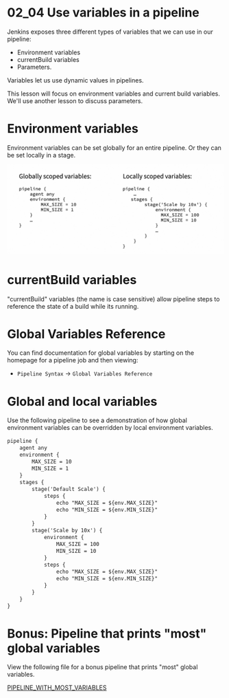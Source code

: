 # 02_04 Use variables in a pipeline
Jenkins exposes three different types of variables that we can use in our pipeline:

- Environment variables
- currentBuild variables
- Parameters.

Variables let us use dynamic values in pipelines.

This lesson will focus on environment variables and current build variables. We'll use another lesson to discuss parameters.

# Environment variables
Environment variables can be set globally for an entire pipeline. Or they can be set locally in a stage.

![alt text](Globle_and_local.png)

# currentBuild variables
"currentBuild" variables (the name is case sensitive) allow pipeline steps to reference the state of a build while its running.

# Global Variables Reference
You can find documentation for global variables by starting on the homepage for a pipeline job and then viewing:

- `Pipeline Syntax` &rarr; `Global Variables Reference`
# Global and local variables
Use the following pipeline to see a demonstration of how global environment variables can be overridden by local environment variables.

```Jenkinsfile
pipeline {
    agent any
    environment {
        MAX_SIZE = 10
        MIN_SIZE = 1
    }
    stages {
        stage('Default Scale') {
            steps {
                echo "MAX_SIZE = ${env.MAX_SIZE}"
                echo "MIN_SIZE = ${env.MIN_SIZE}"
            }
        }
        stage('Scale by 10x') {
            environment {
                MAX_SIZE = 100
                MIN_SIZE = 10
            }
            steps {
                echo "MAX_SIZE = ${env.MAX_SIZE}"
                echo "MIN_SIZE = ${env.MIN_SIZE}"
            }
        }
    }
}
```

# Bonus: Pipeline that prints "most" global variables
View the following file for a bonus pipeline that prints "most" global variables.

[PIPELINE_WITH_MOST_VARIABLES](PIPELINE_WITH_MOST_VARIABLES.md)

